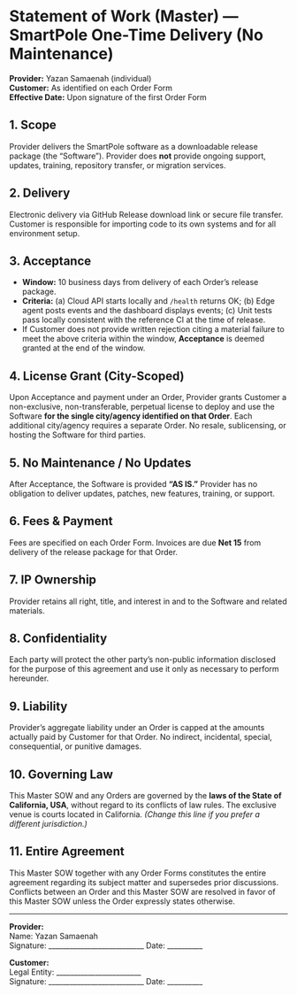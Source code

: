 # Statement of Work (Master) — SmartPole One-Time Delivery (No Maintenance)

**Provider:** Yazan Samaenah (individual)  
**Customer:** As identified on each Order Form  
**Effective Date:** Upon signature of the first Order Form

## 1. Scope
Provider delivers the SmartPole software as a downloadable release package (the “Software”). Provider does **not** provide ongoing support, updates, training, repository transfer, or migration services.

## 2. Delivery
Electronic delivery via GitHub Release download link or secure file transfer. Customer is responsible for importing code to its own systems and for all environment setup.

## 3. Acceptance
- **Window:** 10 business days from delivery of each Order’s release package.
- **Criteria:** (a) Cloud API starts locally and `/health` returns OK; (b) Edge agent posts events and the dashboard displays events; (c) Unit tests pass locally consistent with the reference CI at the time of release.
- If Customer does not provide written rejection citing a material failure to meet the above criteria within the window, **Acceptance** is deemed granted at the end of the window.

## 4. License Grant (City-Scoped)
Upon Acceptance and payment under an Order, Provider grants Customer a non-exclusive, non-transferable, perpetual license to deploy and use the Software **for the single city/agency identified on that Order**. Each additional city/agency requires a separate Order. No resale, sublicensing, or hosting the Software for third parties.

## 5. No Maintenance / No Updates
After Acceptance, the Software is provided **“AS IS.”** Provider has no obligation to deliver updates, patches, new features, training, or support.

## 6. Fees & Payment
Fees are specified on each Order Form. Invoices are due **Net 15** from delivery of the release package for that Order.

## 7. IP Ownership
Provider retains all right, title, and interest in and to the Software and related materials.

## 8. Confidentiality
Each party will protect the other party’s non-public information disclosed for the purpose of this agreement and use it only as necessary to perform hereunder.

## 9. Liability
Provider’s aggregate liability under an Order is capped at the amounts actually paid by Customer for that Order. No indirect, incidental, special, consequential, or punitive damages.

## 10. Governing Law
This Master SOW and any Orders are governed by the **laws of the State of California, USA**, without regard to its conflicts of law rules. The exclusive venue is courts located in California. *(Change this line if you prefer a different jurisdiction.)*

## 11. Entire Agreement
This Master SOW together with any Order Forms constitutes the entire agreement regarding its subject matter and supersedes prior discussions. Conflicts between an Order and this Master SOW are resolved in favor of this Master SOW unless the Order expressly states otherwise.

---

**Provider:**  
Name: Yazan Samaenah  
Signature: ___________________________  Date: __________

**Customer:**  
Legal Entity: ________________________  
Signature: ___________________________  Date: __________
